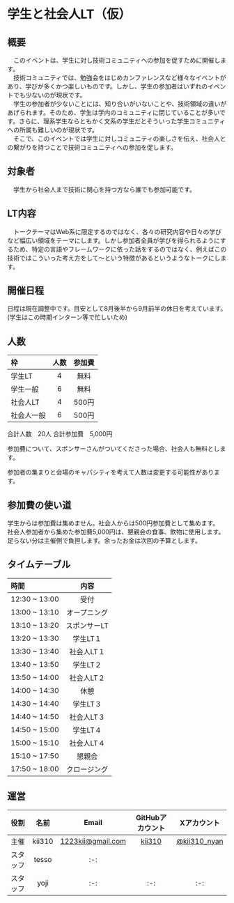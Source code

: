 # 学生と社会人LT（仮）

## 概要
　このイベントは、学生に対し技術コミュニティへの参加を促すために開催します。 <br>
　技術コミュニティでは、勉強会をはじめカンファレンスなど様々なイベントがあり、学びが多くかつ楽しいものです。しかし、学生の参加者はいずれのイベントでも少ないのが現状です。 <br>
　学生の参加者が少ないことには、知り合いがいないことや、技術領域の違いがあげられます。そのため、学生は学内のコミュニティに閉じていることが多いです。さらに、理系学生ならともかく文系の学生だとそういった学生コミュニティへの所属も難しいのが現状です。 <br>
　そこで、このイベントでは学生に対しコミュニティの楽しさを伝え、社会人との繋がりを持つことで技術コミュニティへの参加を促します。

## 対象者
　学生から社会人まで技術に関心を持つ方なら誰でも参加可能です。

## LT内容
　トークテーマはWeb系に限定するのではなく、各々の研究内容や日々の学びなど幅広い領域をテーマにします。しかし参加者全員が学びを得られるようにするため、特定の言語やフレームワークに依った話をするのではなく、例えばこの技術ではこういった考え方をして〜という特徴があるというようなトークにします。

## 開催日程
日程は現在調整中です。目安として8月後半から9月前半の休日を考えています。(学生はこの時期インターン等で忙しいため)

## 人数
| 枠 | 人数 | 参加費 |
| :-- | :-: | :-: |
| 学生LT | 4 | 無料 |
| 学生一般 | 6 | 無料 |
| 社会人LT | 4 | 500円 |
| 社会人一般 | 6 | 500円 |

合計人数　20人
合計参加費　5,000円

参加費について、スポンサーさんがついてくださった場合、社会人も無料とします。

参加者の集まりと会場のキャパシティを考えて人数は変更する可能性があります。

## 参加費の使い道
学生からは参加費は集めません。社会人からは500円参加費として集めます。 <br>
社会人参加者から集めた参加費5,000円は、懇親会の食事、飲物に使用します。足らない分は主催側で負担します。余ったお金は次回の予算とします。

## タイムテーブル
| 時間 | 内容 |
| :-- | :-: |
| 12:30 ~ 13:00 | 受付 |
| 13:00 ~ 13:10 | オープニング |
| 13:10 ~ 13:20 | スポンサーLT |
| 13:20 ~ 13:30 | 学生LT１ |
| 13:30 ~ 13:40 | 社会人LT１ |
| 13:40 ~ 13:50 | 学生LT２ |
| 13:50 ~ 14:00 | 社会人LT２ |
| 14:00 ~ 14:30 | 休憩 |
| 14:30 ~ 14:40 | 学生LT３ |
| 14:40 ~ 14:50 | 社会人LT３ |
| 14:50 ~ 15:00 | 学生LT４ |
| 15:00 ~ 15:10 | 社会人LT４ |
| 15:10 ~ 17:50 | 懇親会 |
| 17:50 ~ 18:00 | クロージング |

## 運営
| 役割 | 名前 | Email | GitHubアカウント | Xアカウント |
| :-- | :-: | :-: | :-: | :-: |
| 主催 | kii310 | 1223kii@gmail.com | [kii310](https://github.com/kii310) | [@kii310_nyan](https://x.com/kii310_nyan) |
| スタッフ | tesso | :-: |  |  |
| スタッフ | yoji | :-: | :-: | :-: |
